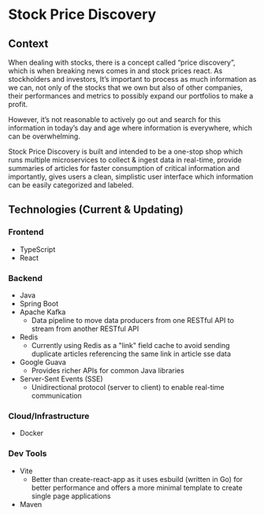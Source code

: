 # Stock Price Discovery

## Context
When dealing with stocks, there is a concept called “price discovery”, which is when breaking news comes in and stock 
prices react. As stockholders and investors, It’s important to process as much information as we can, not only of the
stocks that we own but also of other companies, their performances and metrics to possibly expand our portfolios to
make a profit.

However, it’s not reasonable to actively go out and search for this information in today’s day and age where
information is everywhere, which can be overwhelming.

Stock Price Discovery is built and intended to be a one-stop shop which runs multiple microservices to collect & ingest
data in real-time, provide summaries of articles for faster consumption of critical information and importantly,
gives users a clean, simplistic user interface which information can be easily categorized and labeled.

## Technologies (Current & Updating)
### Frontend
- TypeScript
- React
### Backend
- Java
- Spring Boot
- Apache Kafka
	- Data pipeline to move data producers from one RESTful API to stream from another RESTful API
- Redis
	- Currently using Redis as a "link" field cache to avoid sending duplicate articles referencing the same link in article sse data
- Google Guava
	- Provides richer APIs for common Java libraries
- Server-Sent Events (SSE)
	- Unidirectional protocol (server to client) to enable real-time communication
### Cloud/Infrastructure
- Docker
### Dev Tools
- Vite
	- Better than create-react-app as it uses esbuild (written in Go) for better performance and offers a more minimal template to create single page applications
- Maven

